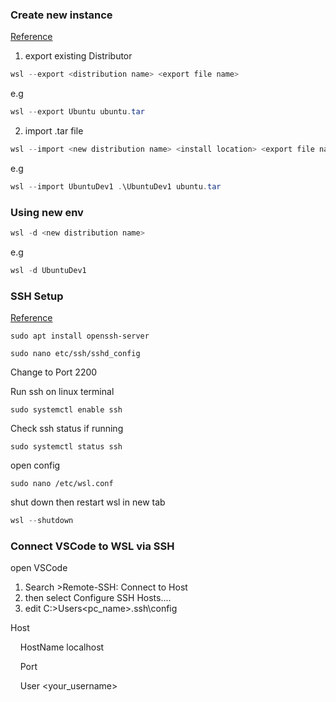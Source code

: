 ### Create new instance

[Reference](https://endjin.com/blog/2021/11/setting-up-multiple-wsl-distribution-instances)

1. export existing Distributor
```powershell
wsl --export <distribution name> <export file name>
```

e.g

```powershell
wsl --export Ubuntu ubuntu.tar
```


2. import .tar file

```powershell
wsl --import <new distribution name> <install location> <export file name>
```

e.g 
```powershell
wsl --import UbuntuDev1 .\UbuntuDev1 ubuntu.tar
```


### Using new env

```powershell
wsl -d <new distribution name>
```

e.g
```powershell
wsl -d UbuntuDev1
```


### SSH Setup

[Reference](https://www.youtube.com/watch?v=VjkE4dqdHX8)


```ubuntu
sudo apt install openssh-server
```


```ubuntu
sudo nano etc/ssh/sshd_config
```

Change to Port 2200 


Run ssh on linux terminal

```ubuntu
sudo systemctl enable ssh
```

Check ssh status if running

```ubuntu
sudo systemctl status ssh
```

 open config
 
```ubuntu
sudo nano /etc/wsl.conf
```

shut down then restart wsl in new tab

```powershell
wsl --shutdown
```

### Connect VSCode to WSL via SSH 

open VSCode

1.  Search >Remote-SSH: Connect to Host
2. then select Configure SSH Hosts....
3. edit C:>Users\<pc_name>.ssh\config


Host <UbuntuWSL>

    HostName localhost

    Port <Port>

    User <your_username>